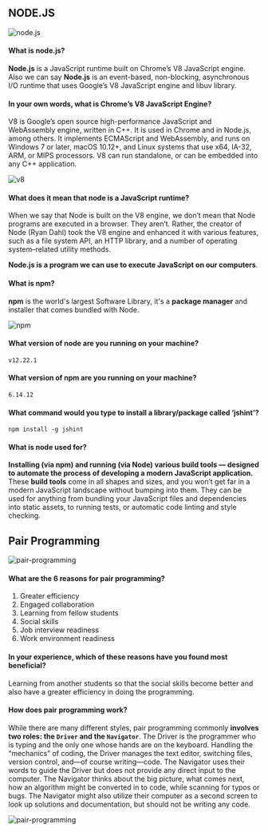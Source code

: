 ## NODE.JS

![node.js](https://miro.medium.com/max/683/1*HAjtr1gqRVDDUgvA-U4Z8Q.jpeg)

#### What is node.js?
**Node.js** is a JavaScript runtime built on Chrome’s V8 JavaScript engine.
Also we can say **Node.js** is an event-based, non-blocking, asynchronous I/O runtime that uses Google’s V8 JavaScript engine and libuv library.

#### In your own words, what is Chrome’s V8 JavaScript Engine?
V8 is Google’s open source high-performance JavaScript and WebAssembly engine, written in C++. It is used in Chrome and in Node.js, among others. It implements ECMAScript and WebAssembly, and runs on Windows 7 or later, macOS 10.12+, and Linux systems that use x64, IA-32, ARM, or MIPS processors. V8 can run standalone, or can be embedded into any C++ application.

![v8](https://res.cloudinary.com/practicaldev/image/fetch/s--_SrL14vr--/c_imagga_scale,f_auto,fl_progressive,h_420,q_66,w_1000/https://dev-to-uploads.s3.amazonaws.com/i/mjfb9kyd3sguclntkrn6.gif)

#### What does it mean that node is a JavaScript runtime?
When we say that Node is built on the V8 engine, we don’t mean that Node programs are executed in a browser. They aren’t. Rather, the creator of Node (Ryan Dahl) took the V8 engine and enhanced it with various features, such as a file system API, an HTTP library, and a number of operating system–related utility methods.

**Node.js is a program we can use to execute JavaScript on our computers**.

#### What is npm?
**npm** is the world's largest Software Library,
it's a **package manager** and installer that comes bundled with Node.

![npm](https://cfvod.kaltura.com/p/1926081/sp/192608100/thumbnail/entry_id/0_m6lb6evt/version/100012/width/372/height/209)

#### What version of node are you running on your machine?
`v12.22.1`

#### What version of npm are you running on your machine?
`6.14.12`

#### What command would you type to install a library/package called ‘jshint’?
`npm install -g jshint`

#### What is node used for?
**Installing (via npm) and running (via Node) various build tools — designed to automate the process of developing a modern JavaScript application.**
These **build tools** come in all shapes and sizes, and you won’t get far in a modern JavaScript landscape without bumping into them. They can be used for anything from bundling your JavaScript files and dependencies into static assets, to running tests, or automatic code linting and style checking.

## Pair Programming

![pair-programming](https://miro.medium.com/max/1140/1*v4q4iD3dQHgferJNNjmvag.jpeg)

#### What are the 6 reasons for pair programming?
1. Greater efficiency
2. Engaged collaboration
3. Learning from fellow students
4. Social skills
5. Job interview readiness
6. Work environment readiness

#### In your experience, which of these reasons have you found most beneficial?
Learning from another students so that the social skills become better and also have a greater efficiency in doing the programming.

#### How does pair programming work?
While there are many different styles, pair programming commonly **involves two roles: the `Driver` and the `Navigator`**. The Driver is the programmer who is typing and the only one whose hands are on the keyboard. Handling the “mechanics” of coding, the Driver manages the text editor, switching files, version control, and—of course writing—code. The Navigator uses their words to guide the Driver but does not provide any direct input to the computer. The Navigator thinks about the big picture, what comes next, how an algorithm might be converted in to code, while scanning for typos or bugs. The Navigator might also utilize their computer as a second screen to look up solutions and documentation, but should not be writing any code.

![pair-programming](https://encrypted-tbn0.gstatic.com/images?q=tbn:ANd9GcQv1lwglItsK8HFPMZOjvgrznpcgfSDXFu4CVDfXbujGw_mrEgt2MNco762DYUshscghd0&usqp=CAU)
